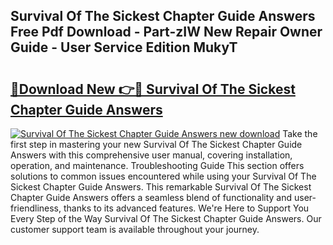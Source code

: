 ## Survival Of The Sickest Chapter Guide Answers Free Pdf Download - Part-zIW New Repair Owner Guide - User Service Edition MukyT

# <h2><a href="http://bc77051.oget.top/?id=Survival+Of+The+Sickest+Chapter+Guide+Answers">🔗Download New 👉🔴 Survival Of The Sickest Chapter Guide Answers</a></h2>

[![Survival Of The Sickest Chapter Guide Answers new download](https://i.imgur.com/5g1atiW.png)](http://bc77051.oget.top/?id=Survival+Of+The+Sickest+Chapter+Guide+Answers)
Take the first step in mastering your new Survival Of The Sickest Chapter Guide Answers with this comprehensive user manual, covering installation, operation, and maintenance. Troubleshooting Guide This section offers solutions to common issues encountered while using your Survival Of The Sickest Chapter Guide Answers. This remarkable Survival Of The Sickest Chapter Guide Answers offers a seamless blend of functionality and user-friendliness, thanks to its advanced features. We're Here to Support You Every Step of the Way Survival Of The Sickest Chapter Guide Answers. Our customer support team is available throughout your journey.
